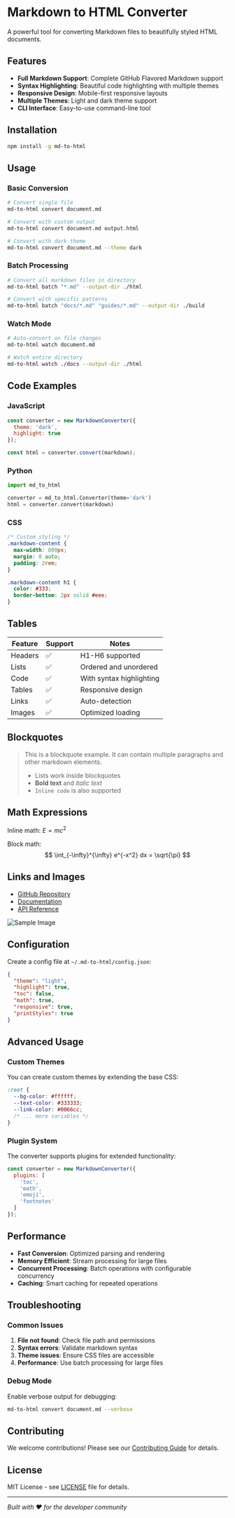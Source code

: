 # Markdown to HTML Converter

A powerful tool for converting Markdown files to beautifully styled HTML documents.

## Features

- **Full Markdown Support**: Complete GitHub Flavored Markdown support
- **Syntax Highlighting**: Beautiful code highlighting with multiple themes
- **Responsive Design**: Mobile-first responsive layouts
- **Multiple Themes**: Light and dark theme support
- **CLI Interface**: Easy-to-use command-line tool

## Installation

```bash
npm install -g md-to-html
```

## Usage

### Basic Conversion

```bash
# Convert single file
md-to-html convert document.md

# Convert with custom output
md-to-html convert document.md output.html

# Convert with dark theme
md-to-html convert document.md --theme dark
```

### Batch Processing

```bash
# Convert all markdown files in directory
md-to-html batch "*.md" --output-dir ./html

# Convert with specific patterns
md-to-html batch "docs/*.md" "guides/*.md" --output-dir ./build
```

### Watch Mode

```bash
# Auto-convert on file changes
md-to-html watch document.md

# Watch entire directory
md-to-html watch ./docs --output-dir ./html
```

## Code Examples

### JavaScript

```javascript
const converter = new MarkdownConverter({
  theme: 'dark',
  highlight: true
});

const html = converter.convert(markdown);
```

### Python

```python
import md_to_html

converter = md_to_html.Converter(theme='dark')
html = converter.convert(markdown)
```

### CSS

```css
/* Custom styling */
.markdown-content {
  max-width: 800px;
  margin: 0 auto;
  padding: 2rem;
}

.markdown-content h1 {
  color: #333;
  border-bottom: 2px solid #eee;
}
```

## Tables

| Feature | Support | Notes |
|---------|---------|-------|
| Headers | ✅ | H1-H6 supported |
| Lists | ✅ | Ordered and unordered |
| Code | ✅ | With syntax highlighting |
| Tables | ✅ | Responsive design |
| Links | ✅ | Auto-detection |
| Images | ✅ | Optimized loading |

## Blockquotes

> This is a blockquote example. It can contain multiple paragraphs and other markdown elements.
> 
> - Lists work inside blockquotes
> - **Bold text** and *italic text*
> - `Inline code` is also supported

## Math Expressions

Inline math: $E = mc^2$

Block math:
$$
\int_{-\infty}^{\infty} e^{-x^2} dx = \sqrt{\pi}
$$

## Links and Images

- [GitHub Repository](https://github.com/example/md-to-html)
- [Documentation](https://docs.example.com)
- [API Reference](https://api.example.com)

![Sample Image](https://via.placeholder.com/400x200?text=Sample+Image)

## Configuration

Create a config file at `~/.md-to-html/config.json`:

```json
{
  "theme": "light",
  "highlight": true,
  "toc": false,
  "math": true,
  "responsive": true,
  "printStyles": true
}
```

## Advanced Usage

### Custom Themes

You can create custom themes by extending the base CSS:

```css
:root {
  --bg-color: #ffffff;
  --text-color: #333333;
  --link-color: #0066cc;
  /* ... more variables */
}
```

### Plugin System

The converter supports plugins for extended functionality:

```javascript
const converter = new MarkdownConverter({
  plugins: [
    'toc',
    'math',
    'emoji',
    'footnotes'
  ]
});
```

## Performance

- **Fast Conversion**: Optimized parsing and rendering
- **Memory Efficient**: Stream processing for large files
- **Concurrent Processing**: Batch operations with configurable concurrency
- **Caching**: Smart caching for repeated operations

## Troubleshooting

### Common Issues

1. **File not found**: Check file path and permissions
2. **Syntax errors**: Validate markdown syntax
3. **Theme issues**: Ensure CSS files are accessible
4. **Performance**: Use batch processing for large files

### Debug Mode

Enable verbose output for debugging:

```bash
md-to-html convert document.md --verbose
```

## Contributing

We welcome contributions! Please see our [Contributing Guide](CONTRIBUTING.md) for details.

## License

MIT License - see [LICENSE](LICENSE) file for details.

---

*Built with ❤️ for the developer community*
